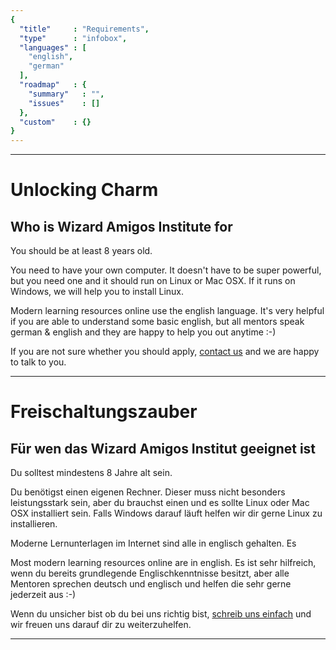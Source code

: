 ```yaml
---
{
  "title"     : "Requirements",
  "type"      : "infobox",
  "languages" : [
    "english",
    "german"
  ],
  "roadmap"   : {
    "summary"   : "",
    "issues"    : []
  },
  "custom"    : {}
}
---
```


---
[](@english)
# Unlocking Charm

## Who is Wizard Amigos Institute for

You should be at least 8 years old.

You need to have your own computer. It doesn't have to be super powerful, but you need one and it should run on Linux or Mac OSX. If it runs on Windows, we will help you to install Linux.

Modern learning resources online use the english language. It's very helpful if you are able to understand some basic english, but all mentors speak german & english and they are happy to help you out anytime :-)

If you are not sure whether you should apply, [contact us](mailto:wizard@amigos.institute) and we are happy to talk to you.

---
[](@german)
# Freischaltungszauber

## Für wen das Wizard Amigos Institut geeignet ist

Du solltest mindestens 8 Jahre alt sein.

Du benötigst einen eigenen Rechner. Dieser muss nicht besonders leistungsstark sein, aber du brauchst einen und es sollte Linux oder Mac OSX installiert sein. Falls Windows darauf läuft helfen wir dir gerne Linux zu installieren.

Moderne Lernunterlagen im Internet sind alle in englisch gehalten. Es

Most modern learning resources online are in english. Es ist sehr hilfreich, wenn du bereits grundlegende Englischkenntnisse besitzt, aber alle Mentoren sprechen deutsch und englisch und helfen die sehr gerne jederzeit aus :-)

Wenn du unsicher bist ob du bei uns richtig bist, [schreib uns einfach](mailto:wizard@amigos.institute) und wir freuen uns darauf dir zu weiterzuhelfen.

---
